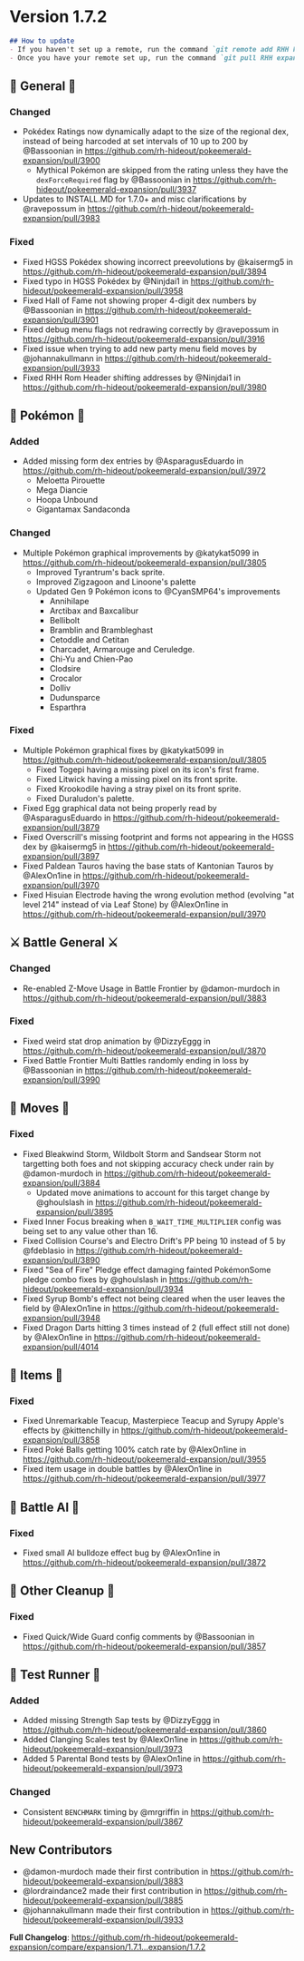 # Version 1.7.2

```md
## How to update
- If you haven't set up a remote, run the command `git remote add RHH https://github.com/rh-hideout/pokeemerald-expansion`.
- Once you have your remote set up, run the command `git pull RHH expansion/1.7.2`.
```

## 🧬 General 🧬
### Changed
* Pokédex Ratings now dynamically adapt to the size of the regional dex, instead of being harcoded at set intervals of 10 up to 200 by @Bassoonian in https://github.com/rh-hideout/pokeemerald-expansion/pull/3900
    * Mythical Pokémon are skipped from the rating unless they have the `dexForceRequired` flag by @Bassoonian in https://github.com/rh-hideout/pokeemerald-expansion/pull/3937
* Updates to INSTALL.MD for 1.7.0+ and misc clarifications by @ravepossum in https://github.com/rh-hideout/pokeemerald-expansion/pull/3983
### Fixed
* Fixed HGSS Pokédex showing incorrect preevolutions by @kaisermg5 in https://github.com/rh-hideout/pokeemerald-expansion/pull/3894
* Fixed typo in HGSS Pokédex by @Ninjdai1 in https://github.com/rh-hideout/pokeemerald-expansion/pull/3958
* Fixed Hall of Fame not showing proper 4-digit dex numbers by @Bassoonian in https://github.com/rh-hideout/pokeemerald-expansion/pull/3901
* Fixed debug menu flags not redrawing correctly by @ravepossum in https://github.com/rh-hideout/pokeemerald-expansion/pull/3916
* Fixed issue when trying to add new party menu field moves by @johannakullmann in https://github.com/rh-hideout/pokeemerald-expansion/pull/3933
* Fixed RHH Rom Header shifting addresses by @Ninjdai1 in https://github.com/rh-hideout/pokeemerald-expansion/pull/3980

## 🐉 Pokémon 🐉
### Added
* Added missing form dex entries by @AsparagusEduardo in https://github.com/rh-hideout/pokeemerald-expansion/pull/3972
    * Meloetta Pirouette
    * Mega Diancie
    * Hoopa Unbound
    * Gigantamax Sandaconda
### Changed
* Multiple Pokémon graphical improvements by @katykat5099 in https://github.com/rh-hideout/pokeemerald-expansion/pull/3805
    * Improved Tyrantrum's back sprite.
    * Improved Zigzagoon and Linoone's palette
    * Updated Gen 9 Pokémon icons to @CyanSMP64's improvements
        * Annihilape
        * Arctibax and Baxcalibur
        * Bellibolt
        * Bramblin and Brambleghast
        * Cetoddle and Cetitan
        * Charcadet, Armarouge and Ceruledge.
        * Chi-Yu and Chien-Pao
        * Clodsire
        * Crocalor
        * Dolliv
        * Dudunsparce 
        * Esparthra
### Fixed
* Multiple Pokémon graphical fixes by @katykat5099 in https://github.com/rh-hideout/pokeemerald-expansion/pull/3805
    * Fixed Togepi having a missing pixel on its icon's first frame.
    * Fixed Litwick having a missing pixel on its front sprite.
    * Fixed Krookodile having a stray pixel on its front sprite.
    * Fixed Duraludon's palette.
* Fixed Egg graphical data not being properly read by @AsparagusEduardo in https://github.com/rh-hideout/pokeemerald-expansion/pull/3879
* Fixed Overscrill's missing footprint and forms not appearing in the HGSS dex by @kaisermg5 in https://github.com/rh-hideout/pokeemerald-expansion/pull/3897
* Fixed Paldean Tauros having the base stats of Kantonian Tauros by @AlexOn1ine in https://github.com/rh-hideout/pokeemerald-expansion/pull/3970
* Fixed Hisuian Electrode having the wrong evolution method (evolving "at level 214" instead of via Leaf Stone) by @AlexOn1ine in https://github.com/rh-hideout/pokeemerald-expansion/pull/3970

## ⚔️ Battle General ⚔️ ##
### Changed
* Re-enabled Z-Move Usage in Battle Frontier by @damon-murdoch in https://github.com/rh-hideout/pokeemerald-expansion/pull/3883
### Fixed
* Fixed weird stat drop animation by @DizzyEggg in https://github.com/rh-hideout/pokeemerald-expansion/pull/3870
* Fixed Battle Frontier Multi Battles randomly ending in loss by @Bassoonian in https://github.com/rh-hideout/pokeemerald-expansion/pull/3990

## 🤹 Moves 🤹
### Fixed
* Fixed Bleakwind Storm, Wildbolt Storm and Sandsear Storm not targetting both foes and not skipping accuracy check under rain by @damon-murdoch in https://github.com/rh-hideout/pokeemerald-expansion/pull/3884
    * Updated move animations to account for this target change by @ghoulslash in https://github.com/rh-hideout/pokeemerald-expansion/pull/3895
* Fixed Inner Focus breaking when `B_WAIT_TIME_MULTIPLIER` config was being set to any value other than 16.
* Fixed Collision Course's and Electro Drift's PP being 10 instead of 5 by @fdeblasio in https://github.com/rh-hideout/pokeemerald-expansion/pull/3890
* Fixed "Sea of Fire" Pledge effect damaging fainted PokémonSome pledge combo fixes by @ghoulslash in https://github.com/rh-hideout/pokeemerald-expansion/pull/3934
* Fixed Syrup Bomb's effect not being cleared when the user leaves the field by @AlexOn1ine in https://github.com/rh-hideout/pokeemerald-expansion/pull/3948
* Fixed Dragon Darts hitting 3 times instead of 2 (full effect still not done) by @AlexOn1ine in https://github.com/rh-hideout/pokeemerald-expansion/pull/4014

## 🧶 Items 🧶
### Fixed
* Fixed Unremarkable Teacup, Masterpiece Teacup and Syrupy Apple's effects by @kittenchilly in https://github.com/rh-hideout/pokeemerald-expansion/pull/3858
* Fixed Poké Balls getting 100% catch rate by @AlexOn1ine in https://github.com/rh-hideout/pokeemerald-expansion/pull/3955
* Fixed item usage in double battles by @AlexOn1ine in https://github.com/rh-hideout/pokeemerald-expansion/pull/3977

## 🤖 Battle AI 🤖
### Fixed
* Fixed small AI bulldoze effect bug by @AlexOn1ine in https://github.com/rh-hideout/pokeemerald-expansion/pull/3872

## 🧹 Other Cleanup 🧹
### Fixed
* Fixed Quick/Wide Guard config comments by @Bassoonian in https://github.com/rh-hideout/pokeemerald-expansion/pull/3857

## 🧪 Test Runner 🧪
### Added
* Added missing Strength Sap tests by @DizzyEggg in https://github.com/rh-hideout/pokeemerald-expansion/pull/3860
* Added Clanging Scales test by @AlexOn1ine in https://github.com/rh-hideout/pokeemerald-expansion/pull/3973
* Added 5 Parental Bond tests by @AlexOn1ine in https://github.com/rh-hideout/pokeemerald-expansion/pull/3973
### Changed
* Consistent `BENCHMARK` timing by @mrgriffin in https://github.com/rh-hideout/pokeemerald-expansion/pull/3867

## New Contributors
* @damon-murdoch made their first contribution in https://github.com/rh-hideout/pokeemerald-expansion/pull/3883
* @lordraindance2 made their first contribution in https://github.com/rh-hideout/pokeemerald-expansion/pull/3885
* @johannakullmann made their first contribution in https://github.com/rh-hideout/pokeemerald-expansion/pull/3933

**Full Changelog**: https://github.com/rh-hideout/pokeemerald-expansion/compare/expansion/1.7.1...expansion/1.7.2

<!--Last PR: 4014-->
